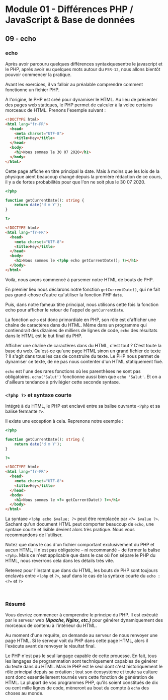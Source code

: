 # Module 01 - Différences PHP / JavaScript & Base de données

## 09 - echo

### echo

Après avoir parcouru quelques différences syntaxiquesentre le javascript et le PHP, après avoir eu quelques mots autour du `PSR-12`, nous allons bientôt pouvoir commencer la pratique.

Avant les exercices, il va falloir au préalable comprendre comment fonctionne un fichier PHP.

À l'origine, le PHP est créé pour dynamiser le HTML. Au lieu de présenter des pages web statiques, le PHP permet de calculer à la volée certains morceaux de HTML. Prenons l'exemple suivant :

````html
<!DOCTYPE html>
<html lang="fr-FR">
  <head>
    <meta charset="UTF-8">
    <title>Hey</title>
  </head>
  <body>
    <h1>Nous sommes le 30 07 2020</h1>
  </body>
</html>
````

Cette page affiche en titre principal la date. Mais à moins que les lois de la physique aient beaucoup changé depuis la première rédaction de ce cours, il y a de fortes probabilités pour que l'on ne soit plus le 30 07 2020.

````php
<?php

function getCurrentDate(): string {
    return date('d m Y');
}

?>
````

````html
<!DOCTYPE html>
<html lang="fr-FR">
  <head>
    <meta charset="UTF-8">
    <title>Hey</title>
  </head>
  <body>
    <h1>Nous sommes le <?php echo getCurrentDate(); ?></h1>
  </body>
</html>
````

Voilà, nous avons commencé à parsemer notre HTML de bouts de PHP.

En premier lieu nous déclarons notre fonction `getCurrentDate()`, qui ne fait pas grand-chose d'autre qu'utiliser la fonction PHP `date`.

Puis, dans notre fameux titre principal, nous utilisons cette fois la fonction echo pour afficher le retour de l'appel de `getCurrentDate`.

La fonction `echo` est donc primordiale en PHP, son rôle est d'afficher une chaîne de caractères dans du HTML. Même dans un programme qui contiendrait des dizaines de milliers de lignes de code, `echo` des résultats dans le HTML est le but final du PHP.

Afficher une chaîne de caractères dans du HTML, c'est tout ? C'est toute la base du web. Qu'est-ce qu'une page HTML sinon un grand fichier de texte ? Il s'agit dans tous les cas de construire du texte. Le PHP nous permet de dynamiser ce texte, de ne pas nous contenter d'un HTML statiquement fixé.

`echo` est l'une des rares fonctions où les parenthèses ne sont pas obligatoires. `echo('Salut')` fonctionne aussi bien que `echo 'Salut'`. Et on a d'ailleurs tendance à privilégier cette seconde syntaxe.

### `<?php ?>` et syntaxe courte

Intégré à du HTML, le PHP est enclavé entre sa balise ouvrante `<?php` et sa balise fermante `?>`.

Il existe une exception à cela. Reprenons notre exemple :

````php
<?php

function getCurrentDate(): string {
    return date('d m Y');
}

?>
````

````html
<!DOCTYPE html>
<html lang="fr-FR">
  <head>
    <meta charset="UTF-8">
    <title>Hey</title>
  </head>
  <body>
    <h1>Nous sommes le <?= getCurrentDate() ?></h1>
  </body>
</html>
````

La syntaxe `<?php echo $value; ?>` peut être remplacée par `<?= $value ?>`. Sachant qu'un document HTML peut comporter beaucoup de `echo`, une syntaxe courte et lisible devient alors très pratique. Nous vous recommandons de l'utiliser.

Notez que dans le cas d'un fichier comportant exclusivement du PHP et aucun HTML, il n'est pas obligatoire – ni recommandé – de fermer la balise `<?php`. Mais ce n'est applicable que dans le cas où l'on sépare le PHP du HTML, nous reverrons cela dans les détails très vite.

Retenez pour l'instant que dans du HTML, les bouts de PHP sont toujours enclavés entre `<?php` et `?>`, sauf dans le cas de la syntaxe courte du `echo : <?=` et `?>`

&nbsp;

### Résumé

Vous devriez commencer à comprendre le principe du PHP. Il est exécuté par le serveur web ***(Apache, Nginx, etc.)*** pour générer dynamiquement des morceaux de contenu à l'intérieur du HTML.

Au moment d'une requête, on demande au serveur de nous renvoyer une page HTML. Si le serveur voit du PHP dans cette page HTML, alors il l'exécute avant de renvoyer le résultat final.

Le PHP n'est pas le seul langage capable de cette prouesse. En fait, tous les langages de programmation sont techniquement capables de générer du texte dans du HTML. Mais le PHP est le seul dont c'est historiquement le rôle principal depuis sa création ; tout son écosystème et toute sa culture sont donc essentiellement tournés vers cette fonction de génération de HTML. La plupart de vos programmes PHP, qu'ils soient constitués de dix ou cent mille lignes de code, mèneront au bout du compte à `echo` des choses au monde.
